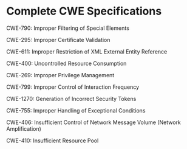 

# Complete CWE Specifications

CWE-790: Improper Filtering of Special Elements

CWE-295: Improper Certificate Validation

CWE-611: Improper Restriction of XML External Entity Reference

CWE-400: Uncontrolled Resource Consumption

CWE-269: Improper Privilege Management

CWE-799: Improper Control of Interaction Frequency

CWE-1270: Generation of Incorrect Security Tokens

CWE-755: Improper Handling of Exceptional Conditions

CWE-406: Insufficient Control of Network Message Volume (Network Amplification)

CWE-410: Insufficient Resource Pool